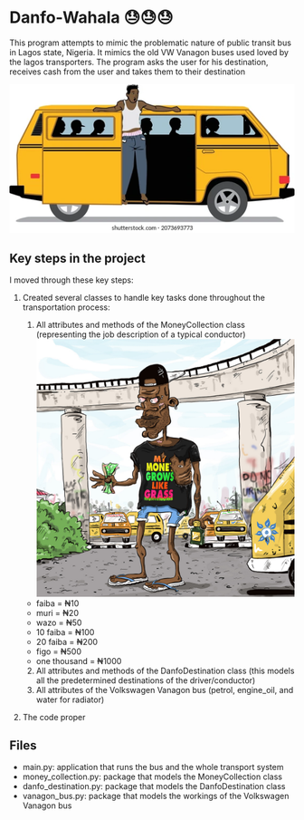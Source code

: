 # Danfo-Wahala 😓😓😓

This program attempts to mimic the problematic nature of public transit bus in Lagos state, Nigeria.
It mimics the old VW Vanagon buses used loved by the lagos transporters.
The program asks the user for his destination, receives cash from the user and takes them to their destination

![img.png](img.png)

## Key steps in the project

I moved through these key steps:
1. Created several classes to handle key tasks done throughout the transportation process:
    
    1. All attributes and methods of the MoneyCollection class (representing the 
   job description of a typical conductor) 
    ![img_2.png](img_2.png)
   * faiba = ₦10
   * muri = ₦20
   * wazo = ₦50
   * 10 faiba = ₦100
   * 20 faiba = ₦200
   * figo = ₦500
   * one thousand = ₦1000
   
    2. All attributes and methods of the DanfoDestination class 
   (this models all the predetermined destinations of the driver/conductor)
    3. All attributes of the Volkswagen Vanagon bus 
   (petrol, engine_oil, and water for radiator)
    
2. The code proper

## Files

* main.py: application that runs the bus and the whole transport system
* money_collection.py: package that models the MoneyCollection class
* danfo_destination.py: package that models the DanfoDestination class
* vanagon_bus.py: package that models the workings of the Volkswagen Vanagon bus
   
